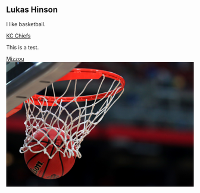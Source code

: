 ## Lukas Hinson

I like basketball.

[KC Chiefs](https://www.chiefs.com/)

This is a test.

[Mizzou](https://missouri.edu/)
![Basketball](basketball.jpg)
